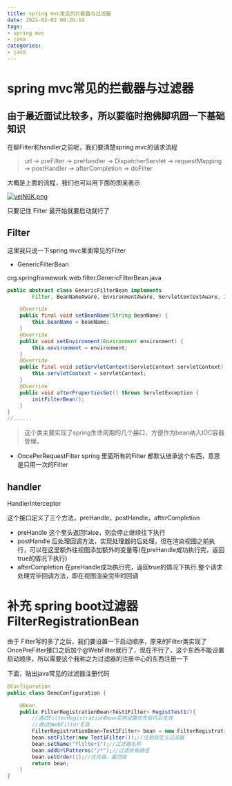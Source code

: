 ```yaml
---
title: spring mvc常见的拦截器与过滤器
date: 2021-02-02 00:20:19
tags:
- spring mvc 
- java
categories:
- java
---
```


# spring mvc常见的拦截器与过滤器

由于最近面试比较多，所以要临时抱佛脚巩固一下基础知识
-------------------

在聊Filter和handler之前呢，我们要清楚spring mvc的请求流程

> url -> preFilter -> preHandler -> DispatcherServlet -> requestMapping -> postHandler -> afterCompletion -> doFilter


大概是上面的流程，我们也可以用下面的图来表示

[![yejN6K.png](https://s3.ax1x.com/2021/02/01/yejN6K.png)](https://imgchr.com/i/yejN6K)

只要记住 Filter
最开始就要启动就行了



## Filter


这里我只说一下spring mvc里面常见的Filter 


* GenericFilterBean

org.springframework.web.filter.GenericFilterBean.java


```java
public abstract class GenericFilterBean implements
        Filter, BeanNameAware, EnvironmentAware, ServletContextAware, InitializingBean, DisposableBean {

    @Override
    public final void setBeanName(String beanName) {
        this.beanName = beanName;
    }
    @Override
    public void setEnvironment(Environment environment) {
        this.environment = environment;
    }
    @Override
    public final void setServletContext(ServletContext servletContext) {
        this.servletContext = servletContext;
    }
    @Override
    public void afterPropertiesSet() throws ServletException {
        initFilterBean();
    }
}
//......
```
> 这个类主要实现了spring生命周期的几个接口，方便作为bean纳入IOC容器管理。


* OncePerRequestFilter
spring 里面所有的Filter 都默认继承这个东西，意思是只用一次的Filter


## handler 


HandlerInterceptor

这个接口定义了三个方法，preHandle，postHandle，afterCompletion

* preHandle
这个里头返回false，则会停止继续往下执行
* postHandle
后处理回调方法，实现处理器的后处理，但在渲染视图之前执行，可以在这里额外往视图添加额外的变量等(在preHandle成功执行完，返回true的情况下执行)
* afterCompletion
在preHandle成功执行完，返回true的情况下执行.整个请求处理完毕回调方法，即在视图渲染完毕时回调



# 补充 spring boot过滤器FilterRegistrationBean

由于 Filter写的多了之后，我们要设置一下启动顺序，原来的Filter类实现了OncePreFilter接口之后加个@WebFilter就行了，现在不行了，这个东西不能设置启动顺序，所以需要这个我称之为过滤器的注册中心的东西注册一下


下面，贴出java常见的过滤器注册代码

```java
@Configuration
public class DemoConfiguration {

    @Bean
    public FilterRegistrationBean<Test1Filter> RegistTest1(){
        //通过FilterRegistrationBean实例设置优先级可以生效
        //通过@WebFilter无效
        FilterRegistrationBean<Test1Filter> bean = new FilterRegistrationBean<Test1Filter>();
        bean.setFilter(new Test1Filter());//注册自定义过滤器
        bean.setName("flilter1");//过滤器名称
        bean.addUrlPatterns("/*");//过滤所有路径
        bean.setOrder(1);//优先级，最顶级
        return bean;
    }
}
```